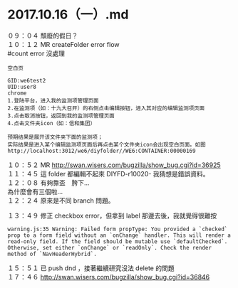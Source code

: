 # 2017.10.16（一）.md

０９：０４ 頹廢的假日？  
１０：１２ MR createFolder error flow  
#count error 沒處理  

```
空白页

GID:we6test2
UID:user8
chrome
1.登陆平台，进入我的监测项管理页面
2.在监测项（如：十九大召开）的右侧点击编辑按钮，进入其对应的编辑监测项页面
3.点击取消按钮，返回到我的监测项管理页面
4.点击文件夹icon（如：信和集团）

预期结果是展开该文件夹下面的监测项；
实际结果是进入某个编辑监测项页面后再点击某个文件夹icon会出现空白页面。如图
http://localhost:3012/we6/diyfolder//WE6:CONTAINER:00000169
```

１０：５２ MR http://swan.wisers.com/bugzilla/show_bug.cgi?id=36925  
１１：４５ 這 folder 都編輯不起來 DIYFD-r10020- 我猜想是錯誤資料。  
１２：０８ 有夠靠盃　胯下...　　  
為什麼會有三個啦...   
１２：２４ 原來是不同 branch 問題。  

１３：４９ 修正 checkbox error，但拿到 label 那邊去後，我就覺得很難按  
```
warning.js:35 Warning: Failed form propType: You provided a `checked` prop to a form field without an `onChange` handler. This will render a read-only field. If the field should be mutable use `defaultChecked`. Otherwise, set either `onChange` or `readOnly`. Check the render method of `NavHeaderHybrid`.
```

１５：５１ 已 push dnd ，接著繼續研究沒法 delete 的問題  
１７：４６ http://swan.wisers.com/bugzilla/show_bug.cgi?id=36846  
